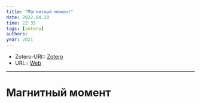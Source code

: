 ```yaml
---
title: "Магнитный момент"
date: 2022.04.20
time: 22:35
tags: [zotero]
authors: 
year: 2021
---
```


- Zotero-URI:: [Zotero](zotero://select/items/@MagnitnyyMoment2021)
- URL:: [Web](https://ru.wikipedia.org/w/index.php?title=%D0%9C%D0%B0%D0%B3%D0%BD%D0%B8%D1%82%D0%BD%D1%8B%D0%B9_%D0%BC%D0%BE%D0%BC%D0%B5%D0%BD%D1%82&oldid=115386810)

---

# Магнитный момент


